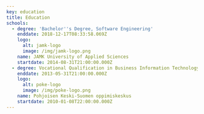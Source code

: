 ```yaml
---
key: education
title: Education
schools:
  - degree: 'Bachelor''s Degree, Software Engineering'
    enddate: 2018-12-17T08:33:58.069Z
    logo:
      alt: jamk-logo
      image: /img/jamk-logo.png
    name: JAMK University of Applied Sciences
    startdate: 2014-08-31T21:00:00.000Z
  - degree: Vocational Qualification in Business Information Technology
    enddate: 2013-05-31T21:00:00.000Z
    logo:
      alt: poke-logo
      image: /img/poke-logo.png
    name: Pohjoisen Keski-Suomen oppimiskeskus
    startdate: 2010-01-08T22:00:00.000Z
---
```


